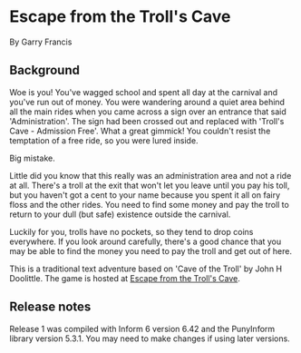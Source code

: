 # Escape from the Troll's Cave

By Garry Francis

## Background

Woe is you! You've wagged school and spent all day at the carnival and you've run out of money. You were wandering around a quiet area behind all the main rides when you came across a sign over an entrance that said 'Administration'. The sign had been crossed out and replaced with 'Troll's Cave - Admission Free'. What a great gimmick! You couldn't resist the temptation of a free ride, so you were lured inside.

Big mistake.

Little did you know that this really was an administration area and not a ride at all. There's a troll at the exit that won't let you leave until you pay his toll, but you haven't got a cent to your name because you spent it all on fairy floss and the other rides. You need to find some money and pay the troll to return to your dull (but safe) existence outside the carnival.

Luckily for you, trolls have no pockets, so they tend to drop coins everywhere. If you look around carefully, there's a good chance that you may be able to find the money you need to pay the troll and get out of here.

This is a traditional text adventure based on 'Cave of the Troll' by John H Doolittle. The game is hosted at [Escape from the Troll's Cave](https://drdooriddle.itch.io/escape-from-the-trolls-cave).

## Release notes

Release 1 was compiled with Inform 6 version 6.42 and the PunyInform library version 5.3.1. You may need to make changes if using later versions.
